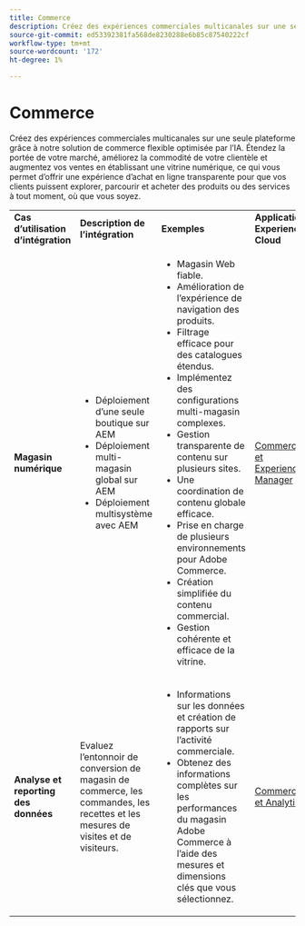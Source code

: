 ```yaml
---
title: Commerce
description: Créez des expériences commerciales multicanales sur une seule plateforme grâce à notre solution de commerce flexible optimisée par l’IA.
source-git-commit: ed53392381fa568de8230288e6b85c87540222cf
workflow-type: tm+mt
source-wordcount: '172'
ht-degree: 1%

---
```



# Commerce

Créez des expériences commerciales multicanales sur une seule plateforme grâce à notre solution de commerce flexible optimisée par l’IA. Étendez la portée de votre marché, améliorez la commodité de votre clientèle et augmentez vos ventes en établissant une vitrine numérique, ce qui vous permet d’offrir une expérience d’achat en ligne transparente pour que vos clients puissent explorer, parcourir et acheter des produits ou des services à tout moment, où que vous soyez.

<table>

<!--  ROW 1  -->
<tr>
  <td><strong>Cas d’utilisation d’intégration</strong></td>
  <td><strong>Description de l’intégration</strong></td>
  <td><strong>Exemples</strong></td>
  <td><strong>Applications Experience Cloud</strong></td>
 </tr>

<tr>
   <td><strong>Magasin numérique</strong></td>
   <td><ul>
          <li>Déploiement d’une seule boutique sur AEM
          <li>Déploiement multi-magasin global sur AEM</li>
          <li>Déploiement multisystème avec AEM</li>
        </ul>
  </td>
   <td>
    <ul>
          <li>Magasin Web fiable.</li>
          <li>Amélioration de l’expérience de navigation des produits.</li>
          <li>Filtrage efficace pour des catalogues étendus.</li>
          <li>Implémentez des configurations multi-magasin complexes.</li>
          <li>Gestion transparente de contenu sur plusieurs sites.</li>
          <li>Une coordination de contenu globale efficace.</li>
          <li>Prise en charge de plusieurs environnements pour Adobe Commerce.</li>
          <li>Création simplifiée du contenu commercial.</li>
          <li>Gestion cohérente et efficace de la vitrine.</li>
      </ul>
    </td>
   <td><a href="/help/integrations/integrations-between-applications/experience-manager/experience-manager-commerce.md">Commerce et Experience Manager</a></td>
 </tr> 
 <tr>
   <td><strong>Analyse et reporting des données<strong></td>
   <td>Evaluez l’entonnoir de conversion de magasin de commerce, les commandes, les recettes et les mesures de visites et de visiteurs.</td>
   <td><ul><li>Informations sur les données et création de rapports sur l’activité commerciale.</li><li>Obtenez des informations complètes sur les performances du magasin Adobe Commerce à l’aide des mesures et dimensions clés que vous sélectionnez.</li></ul></td>
   <td><a href="/help/integrations/integrations-between-applications/commerce/commerce-analytics.md">Commerce et Analytics</a></td>
 </tr>
 </table>
